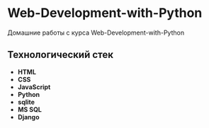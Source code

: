 # Web-Development-with-Python 

Домашние работы с курса Web-Development-with-Python 

## Технологический стек

- **HTML**
- **CSS**
- **JavaScript**
- **Python**
- **sqlite**
- **MS SQL**
- **Django**
